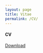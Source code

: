 ```yaml
---
layout: page
title: Vitae
permalink: /CV/
---
```

#### CV

<a href="/assets/docs/CV_LUN_LI.pdf"> <u>Download</u></a>
